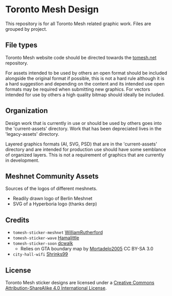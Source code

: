 # Toronto Mesh Design

This repository is for all Toronto Mesh related graphic work.  Files are grouped by project.

## File types

Toronto Mesh website code should be directed towards the [tomesh.net](https://github.com/tomeshnet/tomesh.net) repository.

For assets intended to be used by others an open format should be included alongside the original format if possible, this is not a hard rule although it is a hard suggestion and depending on the content and its intended use open formats may be required when submitting new graphics.  For vectors intended for use by others a high quality bitmap should ideally be included.

## Organization

Design work that is currently in use or should be used by others goes into the 'current-assets' directory.  Work that has been depreciated lives in the 'legacy-assets' directory.

Layered graphics formats (AI, SVG, PSD) that are in the 'current-assets' directory and are intended for production use should have some semblance of organized layers.  This is not a requirement of graphics that are currently in development.

## Meshnet Community Assets

Sources of the logos of different meshnets.

- Readily drawn logo of Berlin Meshnet
- SVG of a Hyperboria logo (thanks derp)

## Credits

- `tomesh-sticker-meshnet` [WilliamRutherford](https://github.com/WilliamRutherford)
- `tomesh-sticker-wave` [Hamalittle](https://github.com/Hamalittle)
- `tomesh-sticker-soon` [dcwalk](https://github.com/dcwalk)
  - Relies on GTA boundary map by [Mortadelo2005](https://en.wikipedia.org/wiki/File:Greater_toronto_area_map.svg) CC BY-SA 3.0
- `city-hall-wifi` [Shrinks99](https://github.com/Shrinks99)

## License
  
Toronto Mesh sticker designs are licensed under a <a rel="license" href="http://creativecommons.org/licenses/by-sa/4.0/">Creative Commons Attribution-ShareAlike 4.0 International License</a>.
